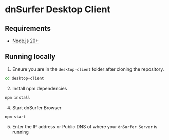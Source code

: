 # dnSurfer Desktop Client

## Requirements

- [Node.js 20+](https://nodejs.org/en/download)


## Running locally

1. Ensure you are in the `desktop-client` folder after cloning the repository.

```bash
cd desktop-client
```

2. Install npm dependencies

```bash
npm install
```

4. Start dnSurfer Browser
```bash
npm start
```

5. Enter the IP address or Public DNS of where your `dnSurfer Server` is running

